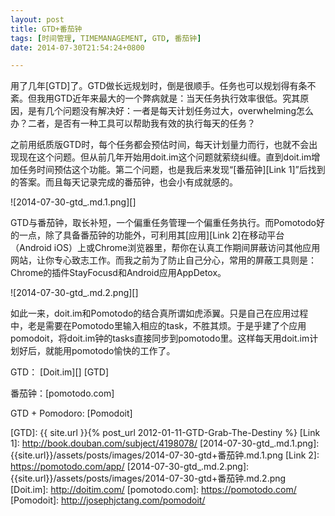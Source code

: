 ```yaml
---
layout: post
title: GTD+番茄钟
tags: [时间管理, TIMEMANAGEMENT, GTD, 番茄钟]
date: 2014-07-30T21:54:24+0800

---
```


用了几年[GTD]了。GTD做长远规划时，倒是很顺手。任务也可以规划得有条不紊。但我用GTD近年来最大的一个弊病就是：当天任务执行效率很低。究其原因，是有几个问题没有解决好：一者是每天计划任务过大，overwhelming怎么办？二者，是否有一种工具可以帮助我有效的执行每天的任务？

之前用纸质版GTD时，每个任务都会预估时间，每天计划量力而行，也就不会出现现在这个问题。但从前几年开始用doit.im这个问题就萦绕纠缠。直到doit.im增加任务时间预估这个功能。第二个问题，也是我后来发现“[番茄钟][Link 1]”后找到的答案。而且每天记录完成的番茄钟，也会小有成就感的。　　

![2014-07-30-gtd_.md.1.png][]  


GTD与番茄钟，取长补短，一个偏重任务管理一个偏重任务执行。而Pomotodo好的一点，除了具备番茄钟的功能外，可利用其[应用][Link 2]在移动平台（Android iOS）上或Chrome浏览器里，帮你在认真工作期间屏蔽访问其他应用网站，让你专心致志工作。而我之前为了防止自己分心，常用的屏蔽工具则是：Chrome的插件StayFocusd和Android应用AppDetox。


![2014-07-30-gtd_.md.2.png][]  


如此一来，doit.im和Pomotodo的结合真所谓如虎添翼。只是自己在应用过程中，老是需要在Pomotodo里输入相应的task，不胜其烦。于是乎建了个应用pomodoit，将doit.im钟的tasks直接同步到pomotodo里。这样每天用doit.im计划好后，就能用pomotodo愉快的工作了。　

GTD： [Doit.im][] [GTD]

番茄钟：[pomotodo.com]

GTD + Pomodoro: [Pomodoit]



[GTD]: {{ site.url }}{% post_url 2012-01-11-GTD-Grab-The-Destiny %}
[Link 1]: http://book.douban.com/subject/4198078/
[2014-07-30-gtd_.md.1.png]: {{site.url}}/assets/posts/images/2014-07-30-gtd+番茄钟.md.1.png
[Link 2]: https://pomotodo.com/app/
[2014-07-30-gtd_.md.2.png]: {{site.url}}/assets/posts/images/2014-07-30-gtd+番茄钟.md.2.png
[Doit.im]: http://doitim.com/
[pomotodo.com]: https://pomotodo.com/
[Pomodoit]: http://josephjctang.com/pomodoit/